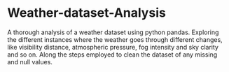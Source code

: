 # Weather-dataset-Analysis
A thorough analysis of a weather dataset using python pandas. Exploring the different instances where the weather  goes through different changes, like visibility distance, atmospheric pressure, fog intensity and sky clarity and so on. Along the steps employed to clean the dataset of any missing and null values.
